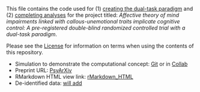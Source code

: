 This file contains the code used for (1) [creating the dual-task paradigm](https://github.com/drewwint/pub_dual-task_tom_cog-ctrl_rct/tree/main/task) and (2) [completing analyses](https://github.com/drewwint/pub_dual-task_tom_cog-ctrl_rct/tree/main/analysis) for the project titled: *Affective theory of mind impairments linked with callous-unemotional traits implicate cognitive control: A pre-registered double-blind randomized controlled trial with a dual-task paradigm*.

Please see the [License](https://github.com/drewwint/pub_dual-task_tom_cog-ctrl_rct/blob/main/LICENSE) for information on terms when using the contents of this repository.

- Simulation to demonstrate the computational concept: [Git](https://github.com/drewwint/pub_dual-task_tom_cog-ctrl_rct/blob/main/EVC_aToM_simulation_of_concept.ipynb) or in [Collab](https://colab.research.google.com/github/drewwint/pub_dual-task_tom_cog-ctrl_rct/blob/main/EVC_aToM_simulation_of_concept.ipynb)
- Preprint URL: [PsyArXiv](https://doi.org/10.31234/osf.io/j3wqs)
- RMarkdown HTML view link: [rMarkdown_HTML](https://htmlpreview.github.io/?https://raw.githubusercontent.com/drewwint/pub_dual-task_tom_cog-ctrl_rct/blob/main/analysis/dual-task-analysis.html)
- De-identified data: [will add](https://github.com/drewwint/pub_dual-task_tom_cog-ctrl_rct/blob/main/data/README.md)
